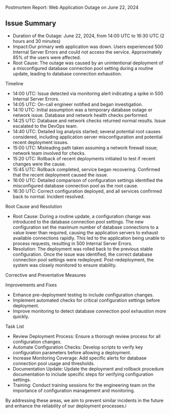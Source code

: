  Postmortem Report: Web Application Outage on June 22, 2024

## Issue Summary

- Duration of the Outage: June 22, 2024, from 14:00 UTC to 16:30 UTC (2 hours and 30 minutes)
- Impact:Our primary web application was down. Users experienced 500 Internal Server Errors and could not access the service. Approximately 85% of the users were affected.
- Root Cause: The outage was caused by an unintentional deployment of a misconfigured database connection pool setting during a routine update, leading to database connection exhaustion.

Timeline

- 14:00 UTC: Issue detected via monitoring alert indicating a spike in 500 Internal Server Errors.
- 14:05 UTC: On-call engineer notified and began investigation.
- 14:10 UTC: Initial assumption was a temporary database outage or network issue. Database and network health checks performed.
- 14:25 UTC: Database and network checks returned normal results. Issue escalated to the DevOps team.
- 14:40 UTC: Detailed log analysis started; several potential root causes considered, including application server misconfiguration and potential recent deployment issues.
- 15:00 UTC: Misleading path taken assuming a network firewall issue; network team involved for checks.
- 15:20 UTC: Rollback of recent deployments initiated to test if recent changes were the cause.
- 15:45 UTC: Rollback completed, service began recovering. Confirmed that the recent deployment caused the issue.
- 16:00 UTC: Detailed comparison of configuration settings identified the misconfigured database connection pool as the root cause.
- 16:30 UTC: Correct configuration deployed, and all services confirmed back to normal. Incident resolved.

 Root Cause and Resolution

- Root Cause: During a routine update, a configuration change was introduced to the database connection pool settings. The new configuration set the maximum number of database connections to a value lower than required, causing the application servers to exhaust available connections rapidly. This led to the application being unable to process requests, resulting in 500 Internal Server Errors.
- Resolution: The deployment was rolled back to the previous stable configuration. Once the issue was identified, the correct database connection pool settings were redeployed. Post-redeployment, the system was closely monitored to ensure stability.

 Corrective and Preventative Measures

 Improvements and Fixes

- Enhance pre-deployment testing to include configuration changes.
- Implement automated checks for critical configuration settings before deployment.
- Improve monitoring to detect database connection pool exhaustion more quickly.

 Task List

- Review Deployment Process: Ensure a thorough review process for all configuration changes.
- Automate Configuration Checks: Develop scripts to verify key configuration parameters before allowing a deployment.
- Increase Monitoring Coverage: Add specific alerts for database connection pool usage and thresholds.
- Documentation Update: Update the deployment and rollback procedure documentation to include specific steps for verifying configuration settings.
- Training: Conduct training sessions for the engineering team on the importance of configuration management and monitoring.

By addressing these areas, we aim to prevent similar incidents in the future and enhance the reliability of our deployment processes.i
